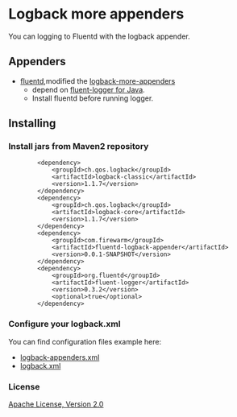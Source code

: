 Logback more appenders
==================================================
You can logging to Fluentd with the logback appender.

## Appenders
- [fluentd](http://fluentd.org/),modified the [logback-more-appenders](https://github.com/sndyuk/logback-more-appenders)
    - depend on [fluent-logger for Java](https://github.com/fluent/fluent-logger-java).
     - Install fluentd before running logger.

## Installing

### Install jars from Maven2 repository
```
		<dependency>
			<groupId>ch.qos.logback</groupId>
			<artifactId>logback-classic</artifactId>
			<version>1.1.7</version>
		</dependency>
		<dependency>
			<groupId>ch.qos.logback</groupId>
			<artifactId>logback-core</artifactId>
			<version>1.1.7</version>
		</dependency>
		<dependency>
			<groupId>com.firewarm</groupId>
			<artifactId>fluentd-logback-appender</artifactId>
			<version>0.0.1-SNAPSHOT</version>
		</dependency>
		<dependency>
			<groupId>org.fluentd</groupId>
			<artifactId>fluent-logger</artifactId>
			<version>0.3.2</version>
			<optional>true</optional>
		</dependency>
```

### Configure your logback.xml
You can find configuration files example here:

- [logback-appenders.xml](https://github.com/lightingLYG/fluentd-logback-appender/blob/master/src/main/resources/logback-appenders.xml)
- [logback.xml](https://github.com/lightingLYG/fluentd-logback-appender/blob/master/src/main/resources/logback.xml)

### License
[Apache License, Version 2.0](LICENSE)
